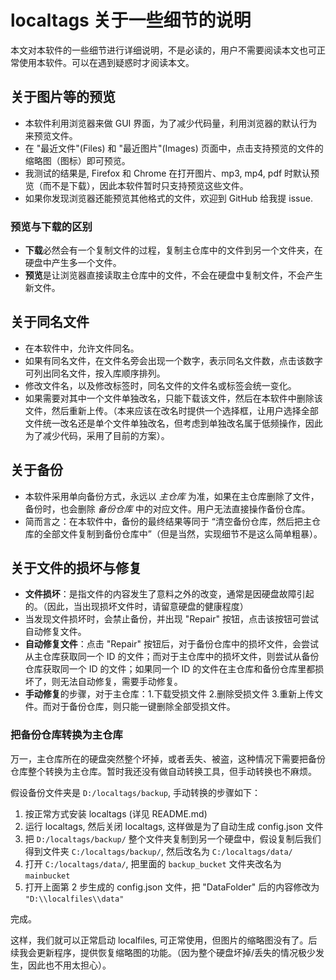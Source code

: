 # localtags 关于一些细节的说明

本文对本软件的一些细节进行详细说明，不是必读的，用户不需要阅读本文也可正常使用本软件。可以在遇到疑惑时才阅读本文。

## 关于图片等的预览

- 本软件利用浏览器来做 GUI 界面，为了减少代码量，利用浏览器的默认行为来预览文件。
- 在 "最近文件"(Files) 和 "最近图片"(Images) 页面中，点击支持预览的文件的缩略图（图标）即可预览。
- 我测试的结果是, Firefox 和 Chrome 在打开图片、mp3, mp4, pdf 时默认预览（而不是下载），因此本软件暂时只支持预览这些文件。
- 如果你发现浏览器还能预览其他格式的文件，欢迎到 GitHub 给我提 issue.

### 预览与下载的区别

- **下载**必然会有一个复制文件的过程，复制主仓库中的文件到另一个文件夹，在硬盘中产生多一个文件。
- **预览**是让浏览器直接读取主仓库中的文件，不会在硬盘中复制文件，不会产生新文件。


## 关于同名文件

- 在本软件中，允许文件同名。
- 如果有同名文件，在文件名旁会出现一个数字，表示同名文件数，点击该数字可列出同名文件，按入库顺序排列。
- 修改文件名，以及修改标签时，同名文件的文件名或标签会统一变化。
- 如果需要对其中一个文件单独改名，只能下载该文件，然后在本软件中删除该文件，然后重新上传。（本来应该在改名时提供一个选择框，让用户选择全部文件统一改名还是单个文件单独改名，但考虑到单独改名属于低频操作，因此为了减少代码，采用了目前的方案）。


## 关于备份

- 本软件采用单向备份方式，永远以 *主仓库* 为准，如果在主仓库删除了文件，备份时，也会删除 *备份仓库* 中的对应文件。用户无法直接操作备份仓库。
- 简而言之：在本软件中，备份的最终结果等同于 “清空备份仓库，然后把主仓库的全部文件复制到备份仓库中”（但是当然，实现细节不是这么简单粗暴）。

## 关于文件的损坏与修复

- **文件损坏**：是指文件的内容发生了意料之外的改变，通常是因硬盘故障引起的。（因此，当出现损坏文件时，请留意硬盘的健康程度）
- 当发现文件损坏时，会禁止备份，并出现 "Repair" 按钮，点击该按钮可尝试自动修复文件。
- **自动修复文件**：点击 "Repair" 按钮后，对于备份仓库中的损坏文件，会尝试从主仓库获取同一个 ID 的文件；而对于主仓库中的损坏文件，则尝试从备份仓库获取同一个 ID 的文件；如果同一个 ID 的文件在主仓库和备份仓库里都损坏了，则无法自动修复，需要手动修复。
- **手动修复**的步骤，对于主仓库：1.下载受损文件 2.删除受损文件 3.重新上传文件。而对于备份仓库，则只能一键删除全部受损文件。

### 把备份仓库转换为主仓库

万一，主仓库所在的硬盘突然整个坏掉，或者丢失、被盗，这种情况下需要把备份仓库整个转换为主仓库。暂时我还没有做自动转换工具，但手动转换也不麻烦。

假设备份文件夹是 `D:/localtags/backup`, 手动转换的步骤如下：

1. 按正常方式安装 localtags (详见 README.md)
2. 运行 localtags, 然后关闭 localtags, 这样做是为了自动生成 config.json 文件
3. 把 `D:/localtags/backup/` 整个文件夹复制到另一个硬盘中，假设复制后我们得到文件夹 `C:/localtags/backup/`, 然后改名为 `C:/localtags/data/`
4. 打开 `C:/localtags/data/`, 把里面的 `backup_bucket` 文件夹改名为 `mainbucket`
5. 打开上面第 2 步生成的 config.json 文件，把  "DataFolder" 后的内容修改为 `"D:\\localfiles\\data"`

完成。

这样，我们就可以正常启动 localfiles, 可正常使用，但图片的缩略图没有了。后续我会更新程序，提供恢复缩略图的功能。（因为整个硬盘坏掉/丢失的情况极少发生，因此也不用太担心）。

